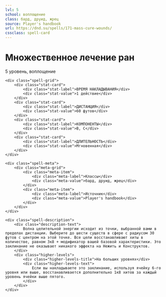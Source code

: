 ```yaml
---
lvl: 5
school: воплощение
class: бард, друид, жрец
source: Player's handbook
url: https://dnd.su/spells/171-mass-cure-wounds/
cssclass: spell-card
---
```


<div class="spell-container">
    <div class="spell-header">
        <h1 class="spell-name">Множественное лечение ран</h1>
        <div class="spell-level">5 уровень, воплощение</div>
    </div>
    
    <div class="spell-grid">
        <div class="stat-card">
            <div class="stat-label">ВРЕМЯ НАКЛАДЫВАНИЯ</div>
            <div class="stat-value">1 действие</div>
        </div>
        <div class="stat-card">
            <div class="stat-label">ДИСТАНЦИЯ</div>
            <div class="stat-value">60 футов</div>
        </div>
        <div class="stat-card">
            <div class="stat-label">КОМПОНЕНТЫ</div>
            <div class="stat-value">В, С</div>
        </div>
        <div class="stat-card">
            <div class="stat-label">ДЛИТЕЛЬНОСТЬ</div>
            <div class="stat-value">Мгновенная</div>
        </div>
    </div>
    
    <div class="spell-meta">
        <div class="meta-grid">
            <div class="meta-item">
                <div class="meta-label">Классы</div>
                <div class="meta-value">бард, друид, жрец</div>
            </div>
            <div class="meta-item">
                <div class="meta-label">Источник</div>
                <div class="meta-value">Player's handbook</div>
            </div>
        </div>
    </div>
    
    <div class="spell-description">
        <div class="description-text">
            Волна целительной энергии исходит из точки, выбранной вами в пределах дистанции. Выберите до шести существ в сфере с радиусом 30 футов с центром на этой точке. Все цели восстанавливают хиты в количестве, равном 3к8 + модификатор вашей базовой характеристики. Это заклинание не оказывает никакого эффекта на Нежить и Конструктов.
        </div>
        <div class="higher-levels">
            <div class="higher-levels-title">На больших уровнях</div>
            <div class="higher-levels-text">
                Если вы накладываете это заклинание, используя ячейку 6-го уровня или выше, восстанавливается дополнительно 1к8 хитов за каждый уровень ячейки выше пятого.
            </div>
        </div>
    </div>
</div>